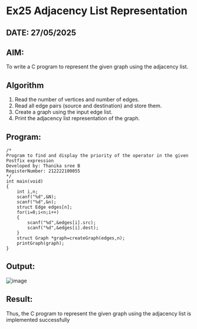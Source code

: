 # Ex25 Adjacency List Representation
## DATE: 27/05/2025
## AIM:
To write a C program to represent the given graph using the adjacency list.

## Algorithm
1. Read the number of vertices and number of edges.
2. Read all edge pairs (source and destination) and store them.
3. Create a graph using the input edge list.
4. Print the adjacency list representation of the graph.

## Program:
```
/*
Program to find and display the priority of the operator in the given Postfix expression
Developed by: Thanika sree B
RegisterNumber: 212222100055 
*/
int main(void)
{   
    int i,n;
    scanf("%d",&N);
    scanf("%d",&n);
    struct Edge edges[n];
    for(i=0;i<n;i++)
    {
        scanf("%d",&edges[i].src);
        scanf("%d",&edges[i].dest);
    }
    struct Graph *graph=createGraph(edges,n);
    printGraph(graph);
}
```

## Output:

![image](https://github.com/user-attachments/assets/fa2a9aac-652b-4649-9c02-e2bf33f4ca4e)


## Result:
Thus, the C program to represent the given graph using the adjacency list is implemented successfully
